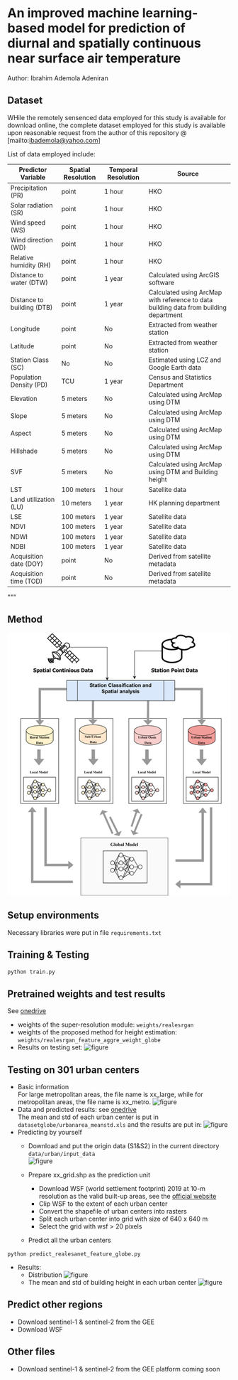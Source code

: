 # An improved machine learning-based model for prediction of diurnal and spatially continuous near surface air temperature
Author: Ibrahim Ademola Adeniran 


## Dataset
WHile the remotely sensenced data employed for this study is available for download online, the complete dataset employed for this study is available upon reasonable request from the author of this repository @ [mailto:ibademola@yahoo.com]

List of data employed include:

| Predictor Variable    | Spatial Resolution | Temporal Resolution | Source                                          |
|-----------------------|--------------------|---------------------|-------------------------------------------------|
| Precipitation (PR)    | point              | 1 hour              | HKO                                             |
| Solar radiation (SR)  | point              | 1 hour              | HKO                                             |
| Wind speed (WS)       | point              | 1 hour              | HKO                                             |
| Wind direction (WD)   | point              | 1 hour              | HKO                                             |
| Relative humidity (RH)| point              | 1 hour              | HKO                                             |
| Distance to water (DTW)| point             | 1 year              | Calculated using ArcGIS software                |
| Distance to building (DTB)| point          | 1 year              | Calculated using ArcMap with reference to data building data from building department |
| Longitude             | point              | No                  | Extracted from weather station                  |
| Latitude              | point              | No                  | Extracted from weather station                  |
| Station Class (SC)    | No                 | No                  | Estimated using LCZ and Google Earth data       |
| Population Density (PD)| TCU               | 1 year              | Census and Statistics Department                |
| Elevation             | 5 meters           | No                  | Calculated using ArcMap using DTM               |
| Slope                 | 5 meters           | No                  | Calculated using ArcMap using DTM               |
| Aspect                | 5 meters           | No                  | Calculated using ArcMap using DTM               |
| Hillshade             | 5 meters           | No                  | Calculated using ArcMap using DTM               |
| SVF                   | 5 meters           | No                  | Calculated using ArcMap using DTM and Building height |
| LST                   | 100 meters         | 1 hour              | Satellite data                                  |
| Land utilization (LU) | 10 meters          | 1 year              | HK planning department                          |
| LSE                   | 100 meters         | 1 year              | Satellite data                                  |
| NDVI                  | 100 meters         | 1 year              | Satellite data                                  |
| NDWI                  | 100 meters         | 1 year              | Satellite data                                  |
| NDBI                  | 100 meters         | 1 year              | Satellite data                                  |
| Acquisition date (DOY)| point              | No                  | Derived from satellite metadata                 |
| Acquisition time (TOD)| point              | No                  | Derived from satellite metadata                 |
"""


## Method
![figure](Method.png)

## Setup environments
Necessary libraries were put in file `requirements.txt`


## Training & Testing
```commandline
python train.py
```

## Pretrained weights and test results
See [onedrive](https://1drv.ms/f/s!AsLBo0q3zUjCgYRfYHgM8oSZqFsiFg?e=YfJTuf)
- weights of the super-resolution module: `weights/realesrgan`
- weights of the proposed method for height estimation: `weights/realesrgan_feature_aggre_weight_globe`
- Results on testing set:
![figure](assets/Figure%209.JPG)

## Testing on 301 urban centers
- Basic information   
  For large metropolitan areas, the file name is xx_large, while for metropolitan areas, the file name is xx_metro.
![figure](assets/urbancenter.png)
- Data and predicted results: see [onedrive](https://1drv.ms/f/s!AsLBo0q3zUjCgYRfYHgM8oSZqFsiFg?e=YfJTuf)  
The mean and std of each urban center is put in `datasetglobe/urbanarea_meanstd.xls` and the results are put in:
![figure](assets/predicted_results.png)
- Predicting by yourself
  - Download and put the origin data (S1&S2) in the current directory `data/urban/input_data`  
![figure](assets/input_data.png)
  - Prepare xx_grid.shp as the prediction unit
    - Download WSF (world settlement footprint) 2019 at 10-m resolution as the valid built-up areas, see the [official website](https://download.geoservice.dlr.de/WSF2019/)
    - Clip WSF to the extent of each urban center
    - Convert the shapefile of urban centers into rasters
    - Split each urban center into grid with size of 640 x 640 m
    - Select the grid with wsf > 20 pixels

  - Predict all the urban centers
```commandline
python predict_realesanet_feature_globe.py
```
- Results:
    -  Distribution
![figure](assets/Figure%2010.jpg)
    - The mean and std of building height in each urban center
![figure](assets/Figure%2011.JPG)


## Predict other regions
- Download sentinel-1 & sentinel-2 from the GEE
- Download WSF 


## Other files
- Download sentinel-1 & sentinel-2 from the GEE platform
coming soon